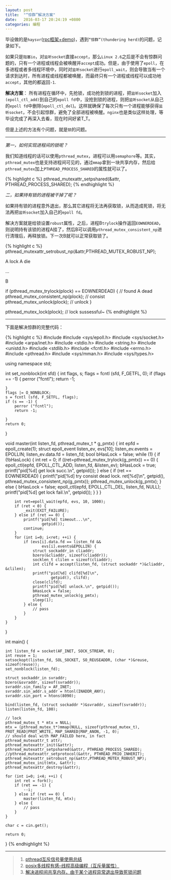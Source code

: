 ```yaml
---
layout: post
title:  "“惊群”解决方案"
date:   2016-03-17 20:24:19 +0800
categories: 编程
---
```


毕设做的是`haysvr`([rpc框架+demo](https://github.com/panhzh3/graduation_project))，遇到`“惊群”(thundering herd)`的问题，记录如下。

如果只是`阻塞io`，对`监听socket`直接`accept`，那么`Linux 2.6`之后是不会有惊群问题的，只有一个进程或线程会被唤醒并`accept`成功。但是，由于使用了`epoll`，在多进程或者多线程环境中，同时对`监听socket`进行`epoll_wait`，则会导致当有一个请求到达时，所有进程或线程都被唤醒，而最终只有一个进程或线程可以成功地`accept`，其他的都返回`-1`.

__解决方案__：
所有进程在循环中，先抢锁，成功抢到锁的进程，把`监听socket`加入`(epoll_ctl_add)`到自己的`epoll fd`中，没抢到锁的进程，则把`监听socket`从自己的`epoll fd`中删除(`epoll_ctl_del`)。这样就确保了每次只有一个进程能够获得`监听socket`，不会引起惊群，避免了全部进程被唤醒。`nginx`也是类似这样处理，等毕设完成了再深入去看，现在时间好紧T_T。

但是上述的方法有个问题，就是`锁`的问题。

----

_第一，如何实现进程间的锁呢？_

我们知道线程的话可以使用`pthread_mutex`，进程可以用`semaphore`等。其实，`pthread_mutex`也是支持进程间可见的，通过`mmap`拿到一块共享内存，然后给`pthread_mutex`加上`PTHREAD_PROCESS_SHARED`的属性就可以了。

{% highlight c %}
pthread_mutexattr_setpshared(&attr, PTHREAD_PROCESS_SHARED);
{% endhighlight %}

_二，如果持有锁的进程被干掉了呢？_

如果持有锁的进程意外退出，那么其它进程将无法再获取锁，从而造成死锁，将无法再把`监听socket`加入自己的`epoll fd`。

解决方案就是给锁设置`robust`属性，之后，进程B`trylock`操作返回`EOWNERDEAD`，则说明持有该锁的进程A挂了，然后B可以调用`pthread_mutex_consistent_np`进行清理后，再释放锁。下一次B就可以正常获取锁了。

{% highlight c %}
pthread_mutexattr_setrobust_np(&attr,PTHREAD_MUTEX_ROBUST_NP);

A lock
A die

...

B

if (pthread_mutex_trylock(plock) == EOWNERDEAD) { // found A dead
    pthread_mutex_consistent_np(plock); // consist
    pthread_mutex_unlock(plock); // unlock
}

pthread_mutex_lock(plock); // lock sussessful~
{% endhighlight %}

----

下面是解决惊群的完整代码：

{% highlight c %}
#include <iostream>
#include <sys/epoll.h>
#include <sys/socket.h>
#include <arpa/inet.h>
#include <stdio.h>
#include <string.h>
#include <unistd.h>
#include <stdlib.h>
#include <fcntl.h>
#include <errno.h>
#include <pthread.h>
#include <sys/mman.h>
#include <sys/types.h>

using namespace std;

int set_nonblock(int sfd) {
    int flags, s;
    flags = fcntl (sfd, F_GETFL, 0);
    if (flags == -1) {
        perror ("fcntl");
        return -1;

    }
    flags |= O_NONBLOCK;
    s = fcntl (sfd, F_SETFL, flags);
    if (s == -1) {
        perror ("fcntl");
        return -1;

    }
    return 0;
}

void master(int listen_fd, pthread_mutex_t * g_pmtx) {
    int epfd = epoll_create(1);
    struct epoll_event listen_ev, evs[10];
    listen_ev.events = EPOLLIN;
    listen_ev.data.fd = listen_fd;
    bool bHasLock = false;
    while (1) {
        if (!bHasLock) {
            int ret = 0;
            if ((ret=pthread_mutex_trylock(g_pmtx)) == 0) {
                epoll_ctl(epfd, EPOLL_CTL_ADD, listen_fd, &listen_ev);
                bHasLock = true;
                printf("pid[%d] get lock succ.\n", getpid());
            } else {
                if (ret == EOWNERDEAD) {
                    printf("pid[%d] try consist dead lock. ret[%d]\n", getpid(),
                            pthread_mutex_consistent_np(g_pmtx));
                    pthread_mutex_unlock(g_pmtx);
                } else {
                    bHasLock = false;
                    epoll_ctl(epfd, EPOLL_CTL_DEL, listen_fd, NULL);
                    printf("pid[%d] get lock fail.\n", getpid());
                }
            }
        }

        int ret=epoll_wait(epfd, evs, 10, 1000);
        if (ret < 0) {
            _exit(EXIT_FAILURE);
        } else if (ret == 0) {
            printf("pid[%d] timeout...\n", 
                    getpid());
            continue;
        }
        for (int i=0; i<ret; ++i) {
            if (evs[i].data.fd == listen_fd && 
                    evs[i].events&EPOLLIN) {
                struct sockaddr_in cliaddr;
                bzero(&cliaddr, sizeof(cliaddr));
                socklen_t clilen = sizeof(cliaddr);
                int clifd = accept(listen_fd, (struct sockaddr *)&cliaddr, &clilen);
                printf("pid[%d] clifd[%d]\n", 
                        getpid(), clifd);
                close(clifd);
                printf("pid[%d] unlock.\n", getpid());
                bHasLock = false;
                pthread_mutex_unlock(g_pmtx);
                sleep(1);
            } else {
                // pass
            }
        }
    }
}

int main() {

    int listen_fd = socket(AF_INET, SOCK_STREAM, 0);
    int reuse = 1;
    setsockopt(listen_fd, SOL_SOCKET, SO_REUSEADDR, (char *)&reuse, sizeof(reuse));
    set_nonblock(listen_fd);

    struct sockaddr_in svraddr;
    bzero(&svraddr, sizeof(svraddr)); 
    svraddr.sin_family = AF_INET;
    svraddr.sin_addr.s_addr = htonl(INADDR_ANY);
    svraddr.sin_port = htons(8090);

    bind(listen_fd, (struct sockaddr *)&svraddr, sizeof(svraddr));
    listen(listen_fd, 100);

    // lock
    pthread_mutex_t * mtx = NULL;
    mtx = (pthread_mutex_t*)mmap(NULL, sizeof(pthread_mutex_t), PROT_READ|PROT_WRITE, MAP_SHARED|MAP_ANON, -1, 0);
    // should deal with MAP_FAILED here, in fact
    pthread_mutexattr_t attr;
    pthread_mutexattr_init(&attr);
    pthread_mutexattr_setpshared(&attr, PTHREAD_PROCESS_SHARED);
    //pthread_mutexattr_setprotocol(&attr, PTHREAD_PRIO_INHERIT); 
    pthread_mutexattr_setrobust_np(&attr,PTHREAD_MUTEX_ROBUST_NP); 
    pthread_mutex_init(mtx, &attr);
    pthread_mutexattr_destroy(&attr);

    for (int i=0; i<4; ++i) {
        int ret = fork();
        if (ret == -1) {
            --i;
        } else if (ret == 0) {
            master(listen_fd, mtx); 
        } else {
            // pass
        }
    }

    char c = cin.get();

    return 0;
}
{% endhighlight %}

----

> 1. [pthread互斥信号量使用总结](http://www.linuxidc.com/Linux/2012-09/70705.htm)
> 2. [posix多线程有感–线程高级编程（互斥量属性）](http://code2.riaos.com/?p=5052810)
> 3. [解决进程间共享内存，由于某个进程异常退出导致死锁问题](http://www.searchtb.com/2013/07/%E8%A7%A3%E5%86%B3%E8%BF%9B%E7%A8%8B%E9%97%B4%E5%85%B1%E4%BA%AB%E5%86%85%E5%AD%98%EF%BC%8C%E7%94%B1%E4%BA%8E%E6%9F%90%E4%B8%AA%E8%BF%9B%E7%A8%8B%E5%BC%82%E5%B8%B8%E9%80%80%E5%87%BA%E5%AF%BC%E8%87%B4.html)

